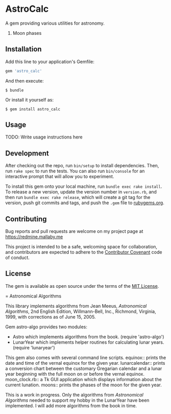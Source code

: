 # AstroCalc

A gem providing various utilities for astronomy.

1) Moon phases

## Installation

Add this line to your application's Gemfile:

```ruby
gem 'astro_calc'
```

And then execute:

    $ bundle

Or install it yourself as:

    $ gem install astro_calc

## Usage

TODO: Write usage instructions here

## Development

After checking out the repo, run `bin/setup` to install dependencies. Then, run `rake spec` to run the tests. You can also run `bin/console` for an interactive prompt that will allow you to experiment.

To install this gem onto your local machine, run `bundle exec rake install`. To release a new version, update the version number in `version.rb`, and then run `bundle exec rake release`, which will create a git tag for the version, push git commits and tags, and push the `.gem` file to [rubygems.org](https://rubygems.org).

## Contributing

Bug reports and pull requests are welcome on my project page at https://redmine.mallaby.me 

This project is intended to be a safe, welcoming space for collaboration, and contributors are expected to adhere to the [Contributor Covenant](http://contributor-covenant.org) code of conduct.

## License

The gem is available as open source under the terms of the [MIT License](http://opensource.org/licenses/MIT).

= Astronomical Algorithms

This library implements algorithms from Jean Meeus, <i>Astronomical Algorithms</i>,
2nd English Edition, Willmann-Bell, Inc., Richmond, Virginia, 1999, with corrections
as of June 15, 2005.

Gem astro-algo provides two modules:

* Astro which implements algorithms from the book. (require 'astro-algo')
* LunarYear which implements helper routines for calculating lunar years. (require 'lunaryear')
 
This gem also comes with several command line scripts.
equinox::       prints the date and time of the vernal equinox for the given year.
lunarcalendar:: prints a conversion chart between the customary Gregarian
                calendar and a lunar year beginning with the full moon on or before
                the vernal equinox.
moon_clock.rb:: a Tk GUI application which displays information about the current
                lunation.
moons::         prints the phases of the moon for the given year.

This is a work in progress. Only the algorithms from <i>Astronomical Algorithms</i>
needed to support my hobby in the LunarYear have been implemented. I will add more
algorithms from the book in time.
